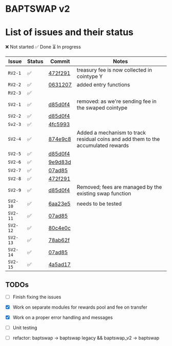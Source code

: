 # BAPTSWAP v2

# List of issues and their status

❌ Not started
✅ Done
⏳ In progress

| Issue | Status | Commit | Notes |
| ----- | ------ | ------ | ----- |
| `RV2-1` |  ✅  | [472f291](https://github.com/BAPTSWAP/V2-core/commit/472f291792f0cbefe5cae3e6de37d09b133b5351) | treasury fee is now collected in cointype Y |
| `RV2-2` |  ✅  | [0631207](https://github.com/BAPTSWAP/V2-core/commit/06312071a837c169f98b33d2f5f5e82f6753c075) | added entry functions |    
| `RV2-3` |  ✅  |  | |
| `SV2-1` |  ✅  | [d85d0f4](https://github.com/BAPTSWAP/V2-core/commit/d85d0f437f0d6bf92e63f805b91cb314547419ff) | removed: as we're sending fee in the swaped cointype |
| `SV2-2` |  ✅  | [d85d0f4](https://github.com/BAPTSWAP/V2-core/commit/d85d0f437f0d6bf92e63f805b91cb314547419ff) |
| `Sv2-3` |  ✅  | [4fc5993](https://github.com/BAPTSWAP/V2-core/commit/4fc59932a2839321b053871053f9715602e0d4b8) |
| `SV2-4` |  ✅  | [874e9c8](https://github.com/BAPTSWAP/V2-core/commit/874e9c860727a427ba045193028c518f87382735) | Added a mechanism to track residual coins and add them to the accumulated rewards |
| `SV2-5` |  ✅  | [d85d0f4](https://github.com/BAPTSWAP/V2-core/commit/d85d0f437f0d6bf92e63f805b91cb314547419ff) |
| `SV2-6` |  ✅  | [9e9d83d](https://github.com/BAPTSWAP/V2-core/commit/9e9d83dd8bdd0989f1a44b1da18b2e0b9b461771) |
| `SV2-7` |  ✅  | [07ad85](https://github.com/BAPTSWAP/V2-core/commit/07ad85eb5436c62c3f90cf36753c637b49834fec) |
| `SV2-8` |  ✅  | [472f291](https://github.com/BAPTSWAP/V2-core/commit/472f291792f0cbefe5cae3e6de37d09b133b5351) |
| `SV2-9` |  ✅  | [d85d0f4](https://github.com/BAPTSWAP/V2-core/commit/d85d0f437f0d6bf92e63f805b91cb314547419ff) | Removed; fees are managed by the existing swap function |
| `SV2-10` |  ✅  | [6aa23e5](https://github.com/BAPTSWAP/V2-core/commit/6aa23e5b627642b550cc2b38055b9a0958c7f4a2) | needs to be tested |
| `SV2-11` |  ✅  | [07ad85](https://github.com/BAPTSWAP/V2-core/commit/07ad85eb5436c62c3f90cf36753c637b49834fec) |  |
| `SV2-12` |  ✅  | [80c4e0c](https://github.com/BAPTSWAP/V2-core/commit/80c4e0cb32a03cc29360060b263320ce1189e67f) | |
| `SV2-13` |  ✅  | [78ab62f](https://github.com/BAPTSWAP/V2-core/commit/78ab62ffa4eed8454cc62b21dcdc734738b9f242) | |
| `SV2-14` |  ✅  | [07ad85](https://github.com/BAPTSWAP/V2-core/commit/07ad85eb5436c62c3f90cf36753c637b49834fec) | |
| `SV2-15` |  ✅  | [4a5ad17](https://github.com/BAPTSWAP/V2-core/commit/4a5ad17da827ca665cc4c0719a9efed72cf833a5) | |

## TODOs

- [ ] Finish fixing the issues
- [x] Work on separate modules for rewards pool and fee on transfer
- [x] Work on a proper error handling and messages
- [ ] Unit testing
- [ ] refactor: baptswap -> baptswap legacy && baptswap_v2 -> baptswap

